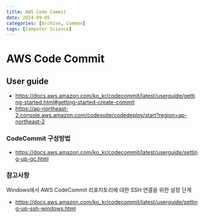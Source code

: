```yaml
---
title: AWS Code Commit
date: 2024-09-05
categories: [Archive, Common]
tags: [Computer Science]
---
```


# AWS Code Commit

## User guide
- https://docs.aws.amazon.com/ko_kr/codecommit/latest/userguide/getting-started.html#getting-started-create-commit
- https://ap-northeast-2.console.aws.amazon.com/codesuite/codedeploy/start?region=ap-northeast-2


### CodeCommit 구성방법

- https://docs.aws.amazon.com/ko_kr/codecommit/latest/userguide/setting-up-gc.html


### 참고사항

Windows에서 AWS CodeCommit 리포지토리에 대한 SSH 연결을 위한 설정 단계

- https://docs.aws.amazon.com/ko_kr/codecommit/latest/userguide/setting-up-ssh-windows.html
